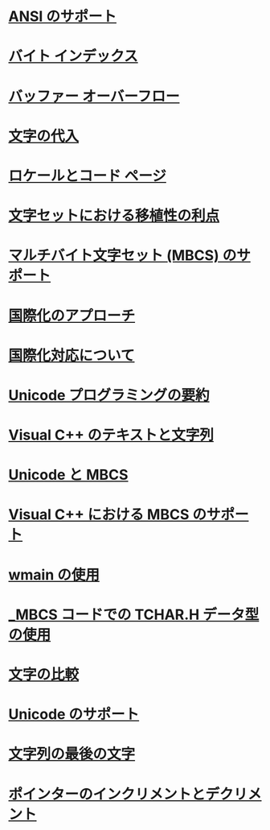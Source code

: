 # [ANSI のサポート](support-for-ansi.md)
# [バイト インデックス](byte-indices.md)
# [バッファー オーバーフロー](buffer-overflow.md)
# [文字の代入](character-assignment.md)
# [ロケールとコード ページ](locales-and-code-pages.md)
# [文字セットにおける移植性の利点](benefits-of-character-set-portability.md)
# [マルチバイト文字セット (MBCS) のサポート](support-for-multibyte-character-sets-mbcss.md)
# [国際化のアプローチ](internationalization-strategies.md)
# [国際化対応について](international-enabling.md)
# [Unicode プログラミングの要約](unicode-programming-summary.md)
# [Visual C++ のテキストと文字列](text-and-strings-in-visual-cpp.md)
# [Unicode と MBCS](unicode-and-mbcs.md)
# [Visual C++ における MBCS のサポート](mbcs-support-in-visual-cpp.md)
# [wmain の使用](support-for-using-wmain.md)
# [_MBCS コードでの TCHAR.H データ型の使用](using-tchar-h-data-types-with-mbcs-code.md)
# [文字の比較](character-comparison.md)
# [Unicode のサポート](support-for-unicode.md)
# [文字列の最後の文字](last-character-in-a-string.md)
# [ポインターのインクリメントとデクリメント](incrementing-and-decrementing-pointers.md)
